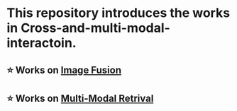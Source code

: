# This repository introduces the works in **Cross-and-multi-modal-interactoin**.


## ⭐ Works on [Image Fusion](Image-Fusion/summary.md)
## ⭐ Works on [Multi-Modal Retrival]()
